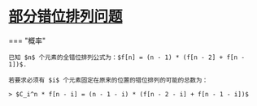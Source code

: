 # [部分错位排列问题]()

=== "概率"

    已知 $n$ 个元素的全错位排列公式为：$f[n] = (n - 1) * (f[n - 2] + f[n - 1])$.

    若要求必须有 $i$ 个元素固定在原来的位置的错位排列的可能的总数为：

    > $C_i^n * f[n - i] = (n - 1 - i) * (f[n - 2 - i] + f[n - 1 - i])$